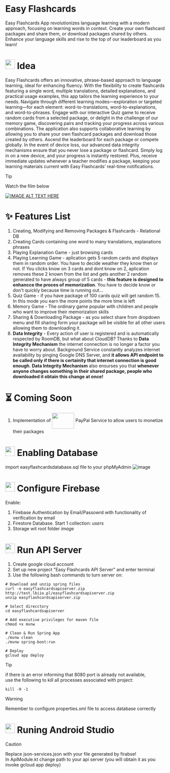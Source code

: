 # Easy Flashcards 
Easy Flashcards App revolutionizes language learning with a modern approach, focusing on learning words in context. Create your own flashcard packages and share them, or download packages shared by others. Enhance your language skills and rise to the top of our leaderboard as you learn!

# <img src="https://cdn-icons-png.flaticon.com/512/3430/3430793.png" width="30" height="30"> Idea
Easy Flashcards offers an innovative, phrase-based approach to language learning, ideal for enhancing fluency. With the flexibility to create flashcards featuring a single word, multiple translations, detailed explanations, and practical usage examples, this app tailors the learning experience to your needs. Navigate through different learning modes—exploration or targeted learning—for each element: word-to-translations, word-to-explanations, and word-to-phrases. Engage with our interactive Quiz game to receive random cards from a selected package, or delight in the challenge of our memory game, discovering pairs and tracking your progress across various combinations.
The application also supports collaborative learning by allowing you to share your own flashcard packages and download those created by others. Ascend the leaderboard for each package or compete globally. In the event of device loss, our advanced data integrity mechanisms ensure that you never lose a package or flashcard. Simply log in on a new device, and your progress is instantly restored. Plus, receive immediate updates whenever a teacher modifies a package, keeping your learning materials current with Easy Flashcards’ real-time notifications.

> [!TIP]
> Watch the film below

[![IMAGE ALT TEXT HERE](https://img.youtube.com/vi/61pNrGnnFuc/0.jpg)](https://www.youtube.com/watch?v=61pNrGnnFuc)

# :sparkles: Features List
1. Creating, Modifying and Removing Packages & Flashcards - Relational DB
2. Creating Cards containing one word to many translations, explanations phrases
3. Playing Explanation Game - just browsing cards
4. Playing Learning Game - aplication gets 5 random cards and displays them in random order. You have to decide weather they know then or not. If You clicks know on 3 cards and dont know on 2, aplication removes these 2 known from the list and gets another 2 random generated to have always group of 5 cards - **this feature is designed to enhancce the proces of memorization**. You have to decide know or don't quickly because time is running out...
5. Quiz Game - if you have package of 100 cards quiz will get random 15. In this mode you earn the more points the more time is left
6. Memory Game - The ordinary game popular with children and people who want to improve their memorization skills
7. Sharing & Downloading Package - as you select share from dropdown menu and fill sharing form your package will be visible for all other users allowing them to downloading it.
8. **Data Integrity** - Every action of user is registered and is automatically respected by RoomDB, but what about CloudDB? Thanks to **Data Integrity Mechanism** the internet connection is no longer a factor you have to worry about. Background Service constantly analyzes internet availability by pinging Google DNS Server, and **it allows API endpoint to be called only if there is certainity that internet connection is good enough**. **Data Integrity Mechanism** also ensurses you that **whenever anyone changes something in their shared package, people who downloaded it obtain this change at once!**


# :hourglass_flowing_sand: Coming Soon
1. Implementation of <img src="https://www.sensepass.com/wp-content/uploads/2023/06/paypal-payment-icon-editorial-logo-free-vector.jpeg" style="vertical-align: middle; width: 70px; height: 50px;"> PayPal Service to allow users to monetize their packages

# <img src="https://cdn-icons-png.flaticon.com/512/9243/9243391.png" width="30" height="30"> Enabling Database
import easyflashcardsdatabase.sql file to your phpMyAdmin
![image](https://github.com/user-attachments/assets/7e4dcbab-2053-4178-9309-e8bb373029f5)


# <img src="https://www.gstatic.com/devrel-devsite/prod/ve6d23e3d09b80ebb8aa912b18630ed278e1629b97aee6522ea53593a0024d951/firebase/images/touchicon-180.png" width="30" height="30"> Configure Firebase
Enable:
1. Firebase Authentication by Email/Passowrd with functionality of verification by email
2. Firestore Database. Start 1 collection: *users* 
3. Storage wit root folder *image*

# <img src="https://cdn-icons-png.flaticon.com/512/4380/4380600.png" width="30" height="30"> Run API Server
1. Create google cloud account
2. Set up new project "Easy Flashcards API Server" and enter terminal
3. Use the following bash commands to turn server on:
```
# Download and unzip spring files
curl -o easyflashcardsapiserver.zip http://test.lbiio.pl/easyflashcardsapiserver.zip
unzip easyflashcardsapiserver.zip

# Select direcctory
cd easyflashcardsapiserver

# Add executive privileges for maven file
chmod +x mvnw

# Clean & Run Spring App
./mvnw clean
./mvnw spring-boot:run

# Deploy
gcloud app deploy

```
> [!TIP]
> if there is an error informing that 8080 port is already not available,</br>
> use the following to kill all processes associated with project:
> 
> ```kill -9 -1```

> [!WARNING]
> Remember to configure properties.xml file to access database correctly
>
> 
# <img src="https://techcrunch.com/wp-content/uploads/2020/10/image9.png" width="30" height="30"> Runing Android Studio
> [!CAUTION]
> Replace json-services.json with your file generated by firabse!</br>
> In ApiModule.kt change path to your api server (you will obtain it as you invoke gcloud app deploy)

